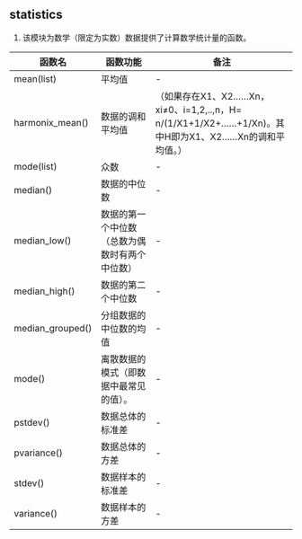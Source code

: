 statistics
---
1. 该模块为数学（限定为实数）数据提供了计算数学统计量的函数。


函数名|函数功能|备注
--|--|--
mean(list)|平均值|-
harmonix_mean()|数据的调和平均值|（如果存在X1、X2……Xn，xi≠0、i=1,2,..,n，H= n/(1/X1+1/X2+……+1/Xn)。其中H即为X1、X2……Xn的调和平均值。）
mode(list)|众数|-
median()|数据的中位数|-
median_low()|数据的第一个中位数（总数为偶数时有两个中位数）|-
median_high()|数据的第二个中位数|-
median_grouped()|分组数据的中位数的均值|-
mode()|离散数据的模式（即数据中最常见的值）。|-
pstdev()|数据总体的标准差|-
pvariance()|数据总体的方差|-
stdev()|数据样本的标准差|-
variance()|数据样本的方差|-